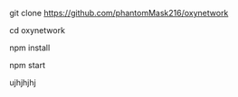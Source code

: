 git clone https://github.com/phantomMask216/oxynetwork

cd oxynetwork

npm install

npm start


ujhjhjhj
